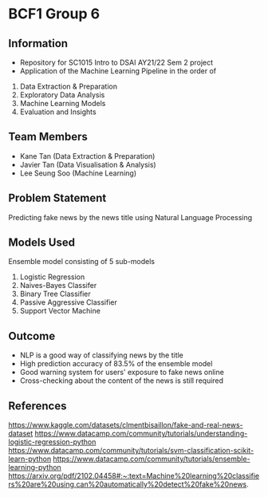 # BCF1 Group 6

## Information
- Repository for SC1015 Intro to DSAI AY21/22 Sem 2 project
- Application of the Machine Learning Pipeline in the order of
 1. Data Extraction & Preparation
 2. Exploratory Data Analysis
 3. Machine Learning Models
 4. Evaluation and Insights

## Team Members
- Kane Tan (Data Extraction & Preparation)
- Javier Tan (Data Visualisation & Analysis)
- Lee Seung Soo (Machine Learning)

## Problem Statement
Predicting fake news by the news title using Natural Language Processing

## Models Used
Ensemble model consisting of 5 sub-models
1. Logistic Regression
2. Naives-Bayes Classifer
3. Binary Tree Classifier
4. Passive Aggressive Classifier
5. Support Vector Machine

## Outcome 
- NLP is a good way of classifying news by the title
- High prediction accuracy of 83.5% of the ensemble model
- Good warning system for users' exposure to fake news online
- Cross-checking about the content of the news is still required

## References
https://www.kaggle.com/datasets/clmentbisaillon/fake-and-real-news-dataset
https://www.datacamp.com/community/tutorials/understanding-logistic-regression-python
https://www.datacamp.com/community/tutorials/svm-classification-scikit-learn-python
https://www.datacamp.com/community/tutorials/ensemble-learning-python
https://arxiv.org/pdf/2102.04458#:~:text=Machine%20learning%20classifiers%20are%20using,can%20automatically%20detect%20fake%20news.
